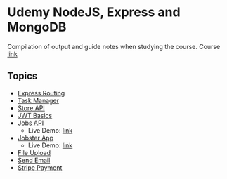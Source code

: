 # Udemy NodeJS, Express and MongoDB

Compilation of output and guide notes when studying the course. Course [link](https://www.udemy.com/course/nodejs-tutorial-and-projects-course/)

## Topics
- [Express Routing](/nodejs-express-routing)
- [Task Manager](/03-task-manager)
- [Store API](/04-store-api)
- [JWT Basics](/05-jwt-basics)
- [Jobs API](/06-jobs-api)
    - Live Demo: [link](https://rickalburo-jobs-api.herokuapp.com/)
- [Jobster App](/06.5-jobster-app)
    - Live Demo: [link](https://rickalburo-jobster-app.herokuapp.com/landing)
- [File Upload](/07-file-upload)
- [Send Email](/08-send-email)
- [Stripe Payment](/09-stripe-payment)